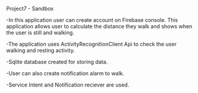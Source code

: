 Project7 - Sandbox

-In this application user can create account on Firebase console. This application allows user to calculate the distance they walk and shows when the user is still and walking. 

-The application uses ActivityRecognitionClient Api to check the user walking and resting activity.

-Sqlite database created for storing data. 

-User can also create notification alarm to walk.

-Service Intent and Notification reciever are used. 
